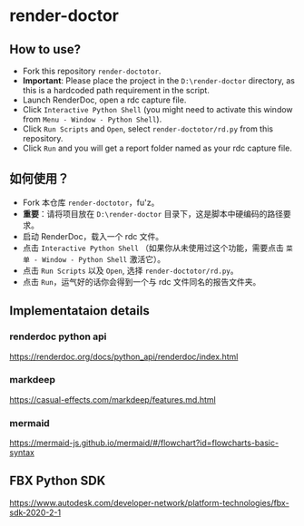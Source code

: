# render-doctor

## How to use?

- Fork this repository `render-doctotor`.
- **Important**: Please place the project in the `D:\render-doctor` directory, as this is a hardcoded path requirement in the script.
- Launch RenderDoc, open a rdc capture file.
- Click `Interactive Python Shell` (you might need to activate this window from `Menu - Window - Python Shell`).
- Click `Run Scripts` and `Open`, select `render-doctotor/rd.py` from this repository.
- Click `Run` and you will get a report folder named as your rdc capture file.

## 如何使用？

- Fork 本仓库 `render-doctotor`，fu'z。
- **重要**：请将项目放在 `D:\render-doctor` 目录下，这是脚本中硬编码的路径要求。
- 启动 RenderDoc，载入一个 rdc 文件。
- 点击 `Interactive Python Shell` （如果你从未使用过这个功能，需要点击 `菜单 - Window - Python Shell` 激活它）。
- 点击 `Run Scripts` 以及 `Open`, 选择 `render-doctotor/rd.py`。
- 点击 `Run`，运气好的话你会得到一个与 rdc 文件同名的报告文件夹。

## Implementataion details

### renderdoc python api
https://renderdoc.org/docs/python_api/renderdoc/index.html

### markdeep
https://casual-effects.com/markdeep/features.md.html

### mermaid
https://mermaid-js.github.io/mermaid/#/flowchart?id=flowcharts-basic-syntax


## FBX Python SDK
https://www.autodesk.com/developer-network/platform-technologies/fbx-sdk-2020-2-1